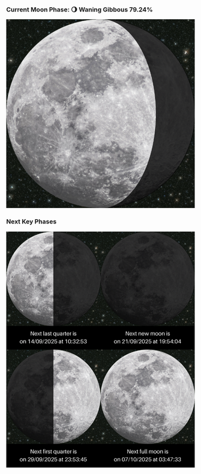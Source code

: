 ### Current Moon Phase: 🌖 Waning Gibbous 79.24%
![Moon Phase](moonphase.png)
### Next Key Phases
![Gallery](gallery.png)